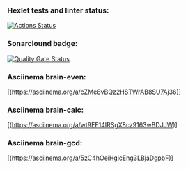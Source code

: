 ### Hexlet tests and linter status:
[![Actions Status](https://github.com/V1dgt/frontend-project-44/actions/workflows/hexlet-check.yml/badge.svg)](https://github.com/V1dgt/frontend-project-44/actions)

### Sonarclound badge:
[![Quality Gate Status](https://sonarcloud.io/api/project_badges/measure?project=V1dgt_frontend-project-44&metric=alert_status)](https://sonarcloud.io/summary/new_code?id=V1dgt_frontend-project-44)

### Asciinema brain-even:
[(https://asciinema.org/a/cZMe8vBQz2HSTWrAB8SU7Aj36)]

### Asciinema brain-calc:
[(https://asciinema.org/a/wt9EF14IRSgX8cz9163wBDJJW)]

### Asciinema brain-gcd:
[(https://asciinema.org/a/5zC4hOeiHgicEng3LBjaDgpbF)]